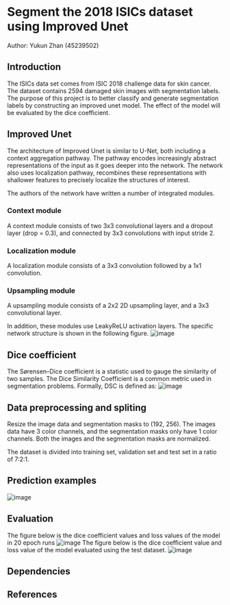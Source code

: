 Segment the 2018 ISICs dataset using Improved Unet 
======
Author: Yukun Zhan (45239502)

## Introduction
The ISICs data set comes from ISIC 2018 challenge data for skin cancer. The dataset contains 2594 damaged skin images with segmentation labels. The purpose of this project is to better classify and generate segmentation labels by constructing an improved unet model. The effect of the model will be evaluated by the dice coefficient.
## Improved Unet
The architecture of Improved Unet is similar to U-Net, both including a context aggregation pathway. The pathway encodes increasingly abstract representations of the input as it goes deeper into the network. The network also uses localization pathway, recombines these representations with shallower features to precisely localize the structures of interest. 

The authors of the network have written a number of integrated modules. 
### Context module
A context module consists of two 3x3 convolutional layers and a dropout layer (drop = 0.3), and connected by 3x3 convolutions with input stride 2. 
### Localization module
A localization module consists of a 3x3 convolution followed by a 1x1 convolution. 
### Upsampling module
A upsampling module consists of a 2x2 2D upsampling layer, and a 3x3 convolutional layer.

In addition, these modules use LeakyReLU activation layers. The specific network structure is shown in the following figure. 
![image](https://user-images.githubusercontent.com/79847033/150805413-e25a23de-05b6-453c-88ad-45777902b9d0.png)

## Dice coefficient
The Sørensen–Dice coefficient is a statistic used to gauge the similarity of two samples. The Dice Similarity Coefficient is a common metric used in segmentation problems. Formally, DSC is defined as: 
![image](https://user-images.githubusercontent.com/79847033/150813879-ed22e3f2-6719-41f2-baf7-cfcf80fb0dd6.png)
## Data preprocessing and spliting
Resize the image data and segmentation masks to (192, 256). The images data have 3 color channels, and the segmentation masks only have 1 color channels. Both the images and the segmentation masks are normalized. 

The dataset is divided into training set, validation set and test set in a ratio of 7:2:1.
## Prediction examples

![image](https://user-images.githubusercontent.com/79847033/150814056-a30dba61-c078-43fa-bd07-06613a87eae9.png)

## Evaluation
The figure below is the dice coefficient values and loss values of the model in 20 epoch runs
![image](https://user-images.githubusercontent.com/79847033/150814174-589bb12a-e2c0-4671-aba5-b08048046212.png)
The figure below is the dice coefficient value and loss value of the model evaluated using the test dataset.
![image](https://user-images.githubusercontent.com/79847033/150814340-32525c02-3c40-454f-8ce7-55defaadea90.png)

## Dependencies

## References
 
